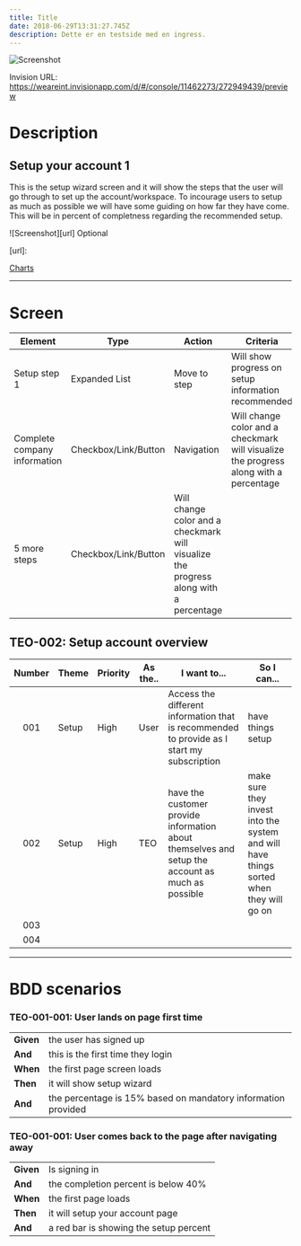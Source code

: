 ```yaml
---
title: Title
date: 2018-06-29T13:31:27.745Z
description: Dette er en testside med en ingress.
---
```

![Screenshot][Picture]

[Picture]: https://weareint.invisionapp.com/static-signed/live-embed/199936544/275207496/1/latest/dN37a9Zh0qyFAzoHlD2Z2z0Zr9mUl8WcKMz1ZYxI2V9lVRRlEwkE5Q804eJAac0qxblEnfcJXVd5X8P5lLUutFglE/1.1.2-2x.png

Invision URL: https://weareint.invisionapp.com/d/#/console/11462273/272949439/preview

# Description
## Setup your account 1
This is the setup wizard screen and it will show the steps that the user will go through to set up the account/workspace. To incourage users to setup as much as possible we will have some guiding on how far they have come. This will be in percent of completness regarding the recommended setup.

![Screenshot][url] Optional

[url]: 

[Charts][Charts URL]

[Charts URL]: ../../Charts/Exports/index.html

---
# Screen

| Element  | Type | Action | Criteria |
| -------- | ---- | ------ | -------- |
| Setup step 1 | Expanded List | Move to step  | Will show progress on setup information recommended |
| Complete company information  |  Checkbox/Link/Button   |  Navigation   | Will change color and a checkmark will visualize the progress along with a percentage |
| 5 more steps | Checkbox/Link/Button | Will change color and a checkmark will visualize the progress along with a percentage |


## TEO-002: Setup account overview
| Number    | Theme    | Priority | As the..  | I want to...  | So I can...|
| :----:    | -----    | -------- | -------------  | ------------  | -----------|
| 001       | Setup   | High     | User           | Access the different information that is recommended to provide as I start my subscription | have things setup |
| 002       | Setup  | High | TEO | have the customer provide information about themselves and setup the account as much as possible | make sure they invest into the system and will have things sorted when they will go on |
| 003 | 
| 004 | 

---

# BDD scenarios

### TEO-001-001: User lands on page first time
| | |
| --- | --- |
| **Given** | the user has signed up |
| **And**   | this is the first time they login
| **When**  | the first page screen loads   
| **Then**  | it will show setup wizard  
| **And**   | the percentage is 15% based on mandatory information provided

### TEO-001-001: User comes back to the page after navigating away
| | |
| --- | --- |
| **Given** | Is signing in
| **And**   | the completion percent is below 40%
| **When**  | the first page loads  
| **Then**  | it will setup your account page   
| **And**   | a red bar is showing the setup percent
